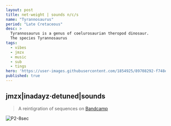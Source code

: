 ```yaml
---
layout: post
title: net·weight | sounds n/c/s
name: "Tyrannosaurus"
period: "Late Cretaceous"
desc: >
  Tyrannosaurus is a genus of coelurosaurian theropod dinosaur.
  The species Tyrannosaurus
tags:
  - vibes
  - jmzx
  - music
  - sub
  - tings
hero: 'https://user-images.githubusercontent.com/1854925/89708292-f748eb00-d99f-11ea-97de-e4466f4a8462.png'
published: true
---
```

## jmzx|inadayz·detuned|sounds

>A reintigration of sequences on [Bandcamp](https://www.natural-conscious-states.bandcamp.com/releases)

![P2-8sec](https://user-images.githubusercontent.com/1854925/89718829-8da2fe00-d9ec-11ea-895f-8337fa364ea5.gif)
